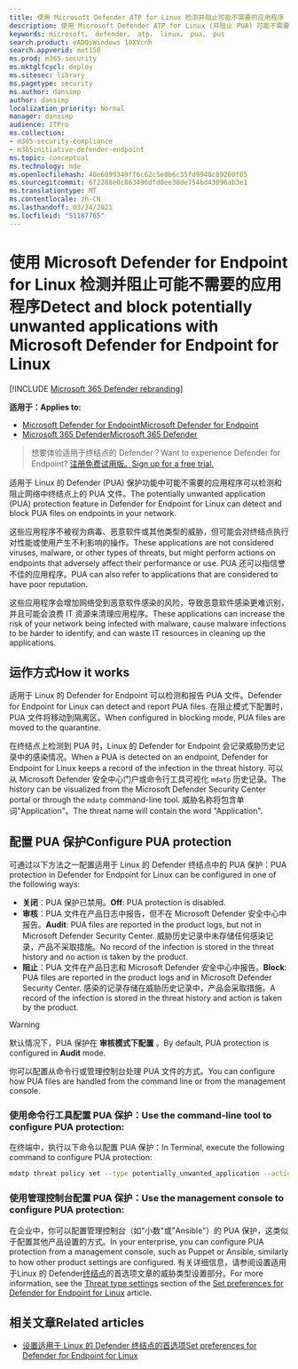 ```yaml
---
title: 使用 Microsoft Defender ATP for Linux 检测并阻止可能不需要的应用程序
description: 使用 Microsoft Defender ATP for Linux (并阻止 PUA) 可能不需要的应用程序。
keywords: microsoft， defender， atp， linux， pua， pus
search.product: eADQiWindows 10XVcnh
search.appverid: met150
ms.prod: m365-security
ms.mktglfcycl: deploy
ms.sitesec: library
ms.pagetype: security
ms.author: dansimp
author: dansimp
localization_priority: Normal
manager: dansimp
audience: ITPro
ms.collection:
- m365-security-compliance
- m365initiative-defender-endpoint
ms.topic: conceptual
ms.technology: mde
ms.openlocfilehash: 40e6099349ff6c62c5e0b6c35fd9940cb9200f05
ms.sourcegitcommit: 6f2288e0c863496dfd0ee38de754bd43096ab3e1
ms.translationtype: MT
ms.contentlocale: zh-CN
ms.lasthandoff: 03/24/2021
ms.locfileid: "51187765"
---
```

# <a name="detect-and-block-potentially-unwanted-applications-with-microsoft-defender-for-endpoint-for-linux"></a><span data-ttu-id="0e671-104">使用 Microsoft Defender for Endpoint for Linux 检测并阻止可能不需要的应用程序</span><span class="sxs-lookup"><span data-stu-id="0e671-104">Detect and block potentially unwanted applications with Microsoft Defender for Endpoint for Linux</span></span>

[!INCLUDE [Microsoft 365 Defender rebranding](../../includes/microsoft-defender.md)]


<span data-ttu-id="0e671-105">**适用于：**</span><span class="sxs-lookup"><span data-stu-id="0e671-105">**Applies to:**</span></span>
- [<span data-ttu-id="0e671-106">Microsoft Defender for Endpoint</span><span class="sxs-lookup"><span data-stu-id="0e671-106">Microsoft Defender for Endpoint</span></span>](https://go.microsoft.com/fwlink/p/?linkid=2154037)
- [<span data-ttu-id="0e671-107">Microsoft 365 Defender</span><span class="sxs-lookup"><span data-stu-id="0e671-107">Microsoft 365 Defender</span></span>](https://go.microsoft.com/fwlink/?linkid=2118804)

> <span data-ttu-id="0e671-108">想要体验适用于终结点的 Defender？</span><span class="sxs-lookup"><span data-stu-id="0e671-108">Want to experience Defender for Endpoint?</span></span> [<span data-ttu-id="0e671-109">注册免费试用版。</span><span class="sxs-lookup"><span data-stu-id="0e671-109">Sign up for a free trial.</span></span>](https://www.microsoft.com/microsoft-365/windows/microsoft-defender-atp?ocid=docs-wdatp-investigateip-abovefoldlink)

<span data-ttu-id="0e671-110">适用于 Linux 的 Defender (PUA) 保护功能中可能不需要的应用程序可以检测和阻止网络中终结点上的 PUA 文件。</span><span class="sxs-lookup"><span data-stu-id="0e671-110">The potentially unwanted application (PUA) protection feature in Defender for Endpoint for Linux can detect and block PUA files on endpoints in your network.</span></span>

<span data-ttu-id="0e671-111">这些应用程序不被视为病毒、恶意软件或其他类型的威胁，但可能会对终结点执行对性能或使用产生不利影响的操作。</span><span class="sxs-lookup"><span data-stu-id="0e671-111">These applications are not considered viruses, malware, or other types of threats, but might perform actions on endpoints that adversely affect their performance or use.</span></span> <span data-ttu-id="0e671-112">PUA 还可以指信誉不佳的应用程序。</span><span class="sxs-lookup"><span data-stu-id="0e671-112">PUA can also refer to applications that are considered to have poor reputation.</span></span>

<span data-ttu-id="0e671-113">这些应用程序会增加网络受到恶意软件感染的风险，导致恶意软件感染更难识别，并且可能会浪费 IT 资源来清理应用程序。</span><span class="sxs-lookup"><span data-stu-id="0e671-113">These applications can increase the risk of your network being infected with malware, cause malware infections to be harder to identify, and can waste IT resources in cleaning up the applications.</span></span>

## <a name="how-it-works"></a><span data-ttu-id="0e671-114">运作方式</span><span class="sxs-lookup"><span data-stu-id="0e671-114">How it works</span></span>

<span data-ttu-id="0e671-115">适用于 Linux 的 Defender for Endpoint 可以检测和报告 PUA 文件。</span><span class="sxs-lookup"><span data-stu-id="0e671-115">Defender for Endpoint for Linux can detect and report PUA files.</span></span> <span data-ttu-id="0e671-116">在阻止模式下配置时，PUA 文件将移动到隔离区。</span><span class="sxs-lookup"><span data-stu-id="0e671-116">When configured in blocking mode, PUA files are moved to the quarantine.</span></span>

<span data-ttu-id="0e671-117">在终结点上检测到 PUA 时，Linux 的 Defender for Endpoint 会记录威胁历史记录中的感染情况。</span><span class="sxs-lookup"><span data-stu-id="0e671-117">When a PUA is detected on an endpoint, Defender for Endpoint for Linux keeps a record of the infection in the threat history.</span></span> <span data-ttu-id="0e671-118">可以从 Microsoft Defender 安全中心门户或命令行工具可视化 `mdatp` 历史记录。</span><span class="sxs-lookup"><span data-stu-id="0e671-118">The history can be visualized from the Microsoft Defender Security Center portal or through the `mdatp` command-line tool.</span></span> <span data-ttu-id="0e671-119">威胁名称将包含单词"Application"。</span><span class="sxs-lookup"><span data-stu-id="0e671-119">The threat name will contain the word "Application".</span></span>

## <a name="configure-pua-protection"></a><span data-ttu-id="0e671-120">配置 PUA 保护</span><span class="sxs-lookup"><span data-stu-id="0e671-120">Configure PUA protection</span></span>

<span data-ttu-id="0e671-121">可通过以下方法之一配置适用于 Linux 的 Defender 终结点中的 PUA 保护：</span><span class="sxs-lookup"><span data-stu-id="0e671-121">PUA protection in Defender for Endpoint for Linux can be configured in one of the following ways:</span></span>

- <span data-ttu-id="0e671-122">**关闭**：PUA 保护已禁用。</span><span class="sxs-lookup"><span data-stu-id="0e671-122">**Off**: PUA protection is disabled.</span></span>
- <span data-ttu-id="0e671-123">**审核**：PUA 文件在产品日志中报告，但不在 Microsoft Defender 安全中心中报告。</span><span class="sxs-lookup"><span data-stu-id="0e671-123">**Audit**: PUA files are reported in the product logs, but not in Microsoft Defender Security Center.</span></span> <span data-ttu-id="0e671-124">威胁历史记录中未存储任何感染记录，产品不采取措施。</span><span class="sxs-lookup"><span data-stu-id="0e671-124">No record of the infection is stored in the threat history and no action is taken by the product.</span></span>
- <span data-ttu-id="0e671-125">**阻止**：PUA 文件在产品日志和 Microsoft Defender 安全中心中报告。</span><span class="sxs-lookup"><span data-stu-id="0e671-125">**Block**: PUA files are reported in the product logs and in Microsoft Defender Security Center.</span></span> <span data-ttu-id="0e671-126">感染的记录存储在威胁历史记录中，产品会采取措施。</span><span class="sxs-lookup"><span data-stu-id="0e671-126">A record of the infection is stored in the threat history and action is taken by the product.</span></span>

>[!WARNING]
><span data-ttu-id="0e671-127">默认情况下，PUA 保护在 **审核模式下配置** 。</span><span class="sxs-lookup"><span data-stu-id="0e671-127">By default, PUA protection is configured in **Audit** mode.</span></span>

<span data-ttu-id="0e671-128">你可以配置从命令行或管理控制台处理 PUA 文件的方式。</span><span class="sxs-lookup"><span data-stu-id="0e671-128">You can configure how PUA files are handled from the command line or from the management console.</span></span>

### <a name="use-the-command-line-tool-to-configure-pua-protection"></a><span data-ttu-id="0e671-129">使用命令行工具配置 PUA 保护：</span><span class="sxs-lookup"><span data-stu-id="0e671-129">Use the command-line tool to configure PUA protection:</span></span>

<span data-ttu-id="0e671-130">在终端中，执行以下命令以配置 PUA 保护：</span><span class="sxs-lookup"><span data-stu-id="0e671-130">In Terminal, execute the following command to configure PUA protection:</span></span>

```bash
mdatp threat policy set --type potentially_unwanted_application --action [off|audit|block]
```

### <a name="use-the-management-console-to-configure-pua-protection"></a><span data-ttu-id="0e671-131">使用管理控制台配置 PUA 保护：</span><span class="sxs-lookup"><span data-stu-id="0e671-131">Use the management console to configure PUA protection:</span></span>

<span data-ttu-id="0e671-132">在企业中，你可以配置管理控制台（如"小数"或"Ansible"）的 PUA 保护，这类似于配置其他产品设置的方式。</span><span class="sxs-lookup"><span data-stu-id="0e671-132">In your enterprise, you can configure PUA protection from a management console, such as Puppet or Ansible, similarly to how other product settings are configured.</span></span> <span data-ttu-id="0e671-133">有关详细信息，请参阅设置适用于[](linux-preferences.md#threat-type-settings)Linux 的 Defender[终结点](linux-preferences.md)的首选项文章的威胁类型设置部分。</span><span class="sxs-lookup"><span data-stu-id="0e671-133">For more information, see the [Threat type settings](linux-preferences.md#threat-type-settings) section of the [Set preferences for Defender for Endpoint for Linux](linux-preferences.md) article.</span></span>

## <a name="related-articles"></a><span data-ttu-id="0e671-134">相关文章</span><span class="sxs-lookup"><span data-stu-id="0e671-134">Related articles</span></span>

- [<span data-ttu-id="0e671-135">设置适用于 Linux 的 Defender 终结点的首选项</span><span class="sxs-lookup"><span data-stu-id="0e671-135">Set preferences for Defender for Endpoint for Linux</span></span>](linux-preferences.md)
